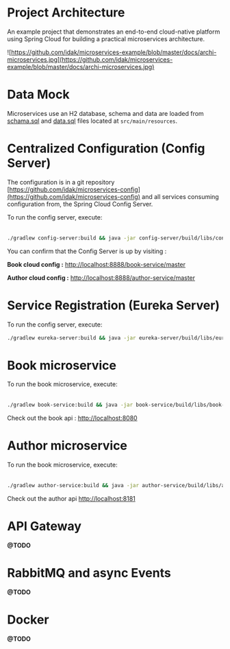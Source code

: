 # Project Architecture
An example project that demonstrates an end-to-end cloud-native platform using Spring Cloud for building a practical microservices architecture.


![https://github.com/idak/microservices-example/blob/master/docs/archi-microservices.jpg](https://github.com/idak/microservices-example/blob/master/docs/archi-microservices.jpg)


# Data Mock

Microservices use an H2 database, schema and data are loaded from [schama.sql](https://github.com/idak/microservices-example/blob/master/author-service/src/main/resources/schama.sql) and [data.sql](https://github.com/idak/microservices-example/blob/master/author-service/src/main/resources/data.sql) files located at `src/main/resources`.


# Centralized Configuration (Config Server)

The configuration is in a git repository [https://github.com/idak/microservices-config](https://github.com/idak/microservices-config) and all services consuming configuration from, the Spring Cloud Config Server.

To run the config server, execute:

```sh

./gradlew config-server:build && java -jar config-server/build/libs/config-server.jar


```

You can confirm that the Config Server is up by visiting :

**Book cloud config :** [http://localhost:8888/book-service/master](http://localhost:8888/book-service/master)

**Author cloud config :** [http://localhost:8888/author-service/master](http://localhost:8888/author-service/master)


# Service Registration (Eureka Server)

To run the config server, execute:

```sh
./gradlew eureka-server:build && java -jar eureka-server/build/libs/eureka-server.jar
```


# Book microservice


To run the book microservice, execute:


```sh

./gradlew book-service:build && java -jar book-service/build/libs/book-service.jar

```

Check out the book api :   [http://localhost:8080](http://localhost:8080)

# Author microservice

To run the book microservice, execute:

```sh

./gradlew author-service:build && java -jar author-service/build/libs/author-service.jar

```

Check out the author api  [http://localhost:8181](http://localhost:8080)


# API Gateway
**@TODO**

# RabbitMQ and async Events
**@TODO**

# Docker
**@TODO**


